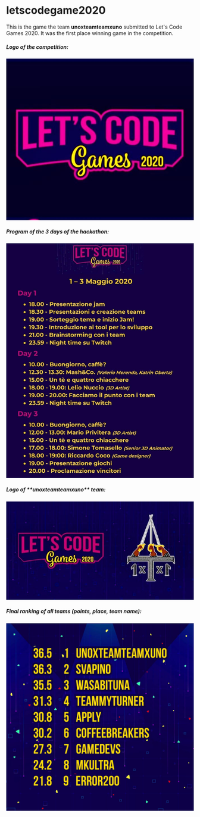 # letscodegame2020
This is the game the team **unoxteamteamxuno** submitted to Let's Code Games 2020.
It was the first place winning game in the competition.

<h5>Logo of the competition:</h5>
<img src="./images/letscodegames2020.jpg" />

<h5>Program of the 3 days of the hackathon:</h5>
<img src="./images/letscodegames2020_program.jpg" />

<h5>Logo of **unoxteamteamxuno** team:</h5>
<img src="./images/letscodegames2020_unoxteamteamxuno.jpg" />

<h5>Final ranking of all teams (points, place, team name):</h5>
<img src="./images/letscodegames2020_winners.jpg" />
